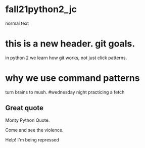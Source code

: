 # fall21python2_jc
normal text 
# this is a new header. git goals.
in python 2 we learn how git works, not just click patterns. 
# why we use command patterns
turn brains to mush. 
#wednesday night
practicing a fetch 

## Great quote 
Monty Python Quote. 

  Come and see the violence.
  
  Help! I'm being repressed

